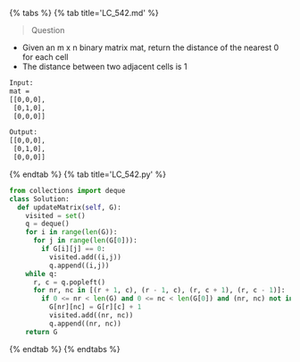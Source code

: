 {% tabs %}
{% tab title='LC_542.md' %}

> Question

* Given an m x n binary matrix mat, return the distance of the nearest 0 for each cell
* The distance between two adjacent cells is 1

```txt
Input:
mat =
[[0,0,0],
 [0,1,0],
 [0,0,0]]

Output:
[[0,0,0],
 [0,1,0],
 [0,0,0]]
```

{% endtab %}
{% tab title='LC_542.py' %}

```py
from collections import deque
class Solution:
  def updateMatrix(self, G):
    visited = set()
    q = deque()
    for i in range(len(G)):
      for j in range(len(G[0])):
        if G[i][j] == 0:
          visited.add((i,j))
          q.append((i,j))
    while q:
      r, c = q.popleft()
      for nr, nc in [(r + 1, c), (r - 1, c), (r, c + 1), (r, c - 1)]:
        if 0 <= nr < len(G) and 0 <= nc < len(G[0]) and (nr, nc) not in visited:
          G[nr][nc] = G[r][c] + 1
          visited.add((nr, nc))
          q.append((nr, nc))
    return G
```

{% endtab %}
{% endtabs %}
